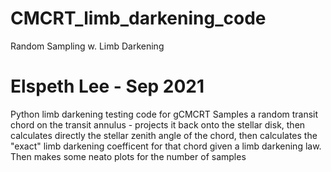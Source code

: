 # CMCRT_limb_darkening_code
 Random Sampling w. Limb Darkening

# Elspeth Lee - Sep 2021
Python limb darkening testing code for gCMCRT
Samples a random transit chord on the transit annulus - projects it back onto the stellar disk,
then calculates directly the stellar zenith angle of the chord,
then calculates the "exact" limb darkening coefficent for that chord given a limb darkening law.
Then makes some neato plots for the number of samples
